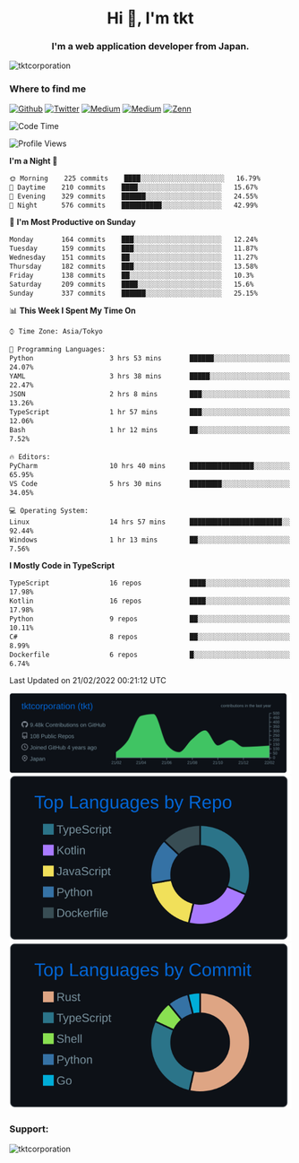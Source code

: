 <h1 align="center">Hi 👋, I'm tkt</h1>
<h3 align="center">I'm a web application developer from Japan.</h3>

<p align="left"> <img src="https://komarev.com/ghpvc/?username=tktcorporation&label=Profile%20views&color=0e75b6&style=flat" alt="tktcorporation" /> </p>

<h3>Where to find me</h3>
<p>
<a href="https://github.com/tktcorporation" target="_blank"><img alt="Github" src="https://img.shields.io/badge/GitHub-%2312100E.svg?&style=for-the-badge&logo=Github&logoColor=white" /></a>
<a href="https://twitter.com/tktcorporation" target="_blank"><img alt="Twitter" src="https://img.shields.io/badge/twitter-%231DA1F2.svg?&style=for-the-badge&logo=twitter&logoColor=white" /></a>
<a href="https://www.linkedin.com/in/tktcorporation" target="_blank"><img alt="Medium" src="https://img.shields.io/badge/linkdin-0a66c2.svg?&style=for-the-badge&logo=linkedin&logoColor=white" /></a>
<a href="https://qiita.com/tktcorporation" target="_blank"><img alt="Medium" src="https://img.shields.io/badge/qiita-55C500.svg?&style=for-the-badge&logo=qiita&logoColor=white" /></a>
<a href="https://zenn.dev/tktcorporation" target="_blank"><img alt="Zenn" src="https://img.shields.io/badge/Zenn-3EA8FF.svg?&style=for-the-badge&logo=Zenn&logoColor=white" /></a>
</p>
  
<!--START_SECTION:waka-->
![Code Time](http://img.shields.io/badge/Code%20Time-163%20hrs%2010%20mins-blue)

![Profile Views](http://img.shields.io/badge/Profile%20Views-3-blue)

**I'm a Night 🦉** 

```text
🌞 Morning    225 commits    ████░░░░░░░░░░░░░░░░░░░░░   16.79% 
🌆 Daytime    210 commits    ████░░░░░░░░░░░░░░░░░░░░░   15.67% 
🌃 Evening    329 commits    ██████░░░░░░░░░░░░░░░░░░░   24.55% 
🌙 Night      576 commits    ██████████░░░░░░░░░░░░░░░   42.99%

```
📅 **I'm Most Productive on Sunday** 

```text
Monday       164 commits    ███░░░░░░░░░░░░░░░░░░░░░░   12.24% 
Tuesday      159 commits    ███░░░░░░░░░░░░░░░░░░░░░░   11.87% 
Wednesday    151 commits    ██░░░░░░░░░░░░░░░░░░░░░░░   11.27% 
Thursday     182 commits    ███░░░░░░░░░░░░░░░░░░░░░░   13.58% 
Friday       138 commits    ██░░░░░░░░░░░░░░░░░░░░░░░   10.3% 
Saturday     209 commits    ████░░░░░░░░░░░░░░░░░░░░░   15.6% 
Sunday       337 commits    ██████░░░░░░░░░░░░░░░░░░░   25.15%

```


📊 **This Week I Spent My Time On** 

```text
⌚︎ Time Zone: Asia/Tokyo

💬 Programming Languages: 
Python                   3 hrs 53 mins       ██████░░░░░░░░░░░░░░░░░░░   24.07% 
YAML                     3 hrs 38 mins       █████░░░░░░░░░░░░░░░░░░░░   22.47% 
JSON                     2 hrs 8 mins        ███░░░░░░░░░░░░░░░░░░░░░░   13.26% 
TypeScript               1 hr 57 mins        ███░░░░░░░░░░░░░░░░░░░░░░   12.06% 
Bash                     1 hr 12 mins        ██░░░░░░░░░░░░░░░░░░░░░░░   7.52%

🔥 Editors: 
PyCharm                  10 hrs 40 mins      ████████████████░░░░░░░░░   65.95% 
VS Code                  5 hrs 30 mins       ████████░░░░░░░░░░░░░░░░░   34.05%

💻 Operating System: 
Linux                    14 hrs 57 mins      ███████████████████████░░   92.44% 
Windows                  1 hr 13 mins        ██░░░░░░░░░░░░░░░░░░░░░░░   7.56%

```

**I Mostly Code in TypeScript** 

```text
TypeScript               16 repos            ████░░░░░░░░░░░░░░░░░░░░░   17.98% 
Kotlin                   16 repos            ████░░░░░░░░░░░░░░░░░░░░░   17.98% 
Python                   9 repos             ██░░░░░░░░░░░░░░░░░░░░░░░   10.11% 
C#                       8 repos             ██░░░░░░░░░░░░░░░░░░░░░░░   8.99% 
Dockerfile               6 repos             █░░░░░░░░░░░░░░░░░░░░░░░░   6.74%

```



 Last Updated on 21/02/2022 00:21:12 UTC
<!--END_SECTION:waka-->

[![](https://raw.githubusercontent.com/tktcorporation/tktcorporation/master/profile-summary-card-output/github_dark/0-profile-details.svg)](https://github.com/vn7n24fzkq/github-profile-summary-cards)
[![](https://raw.githubusercontent.com/tktcorporation/tktcorporation/master/profile-summary-card-output/github_dark/1-repos-per-language.svg)](https://github.com/vn7n24fzkq/github-profile-summary-cards) [![](https://raw.githubusercontent.com/tktcorporation/tktcorporation/master/profile-summary-card-output/github_dark/2-most-commit-language.svg)](https://github.com/vn7n24fzkq/github-profile-summary-cards)

<h3 align="left">Support:</h3>
<p><a href="https://www.buymeacoffee.com/tktcorporation"> <img align="left" src="https://cdn.buymeacoffee.com/buttons/v2/default-yellow.png" height="50" width="210" alt="tktcorporation" /></a></p><br><br>
